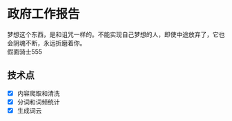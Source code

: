 # 政府工作报告
梦想这个东西，是和诅咒一样的。不能实现自己梦想的人，即使中途放弃了，它也会阴魂不断，永远折磨着你。<br>
假面骑士555
## 技术点
- [x] 内容爬取和清洗
- [x] 分词和词频统计
- [x] 生成词云
